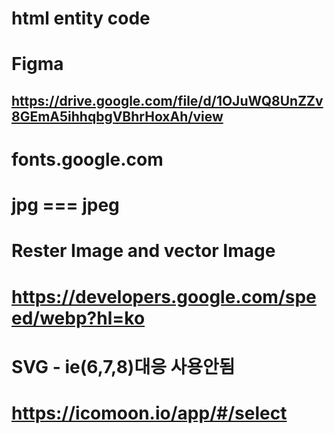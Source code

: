 # html entity code

# Figma

## https://drive.google.com/file/d/1OJuWQ8UnZZv8GEmA5ihhqbgVBhrHoxAh/view

# fonts.google.com

# jpg === jpeg

# Rester Image and vector Image

# https://developers.google.com/speed/webp?hl=ko

# SVG - ie(6,7,8)대응 사용안됨

# https://icomoon.io/app/#/select
